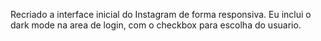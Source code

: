 Recriado a interface inicial do Instagram de forma responsiva.
Eu inclui o dark mode na area de login, com o checkbox para escolha do usuario.
